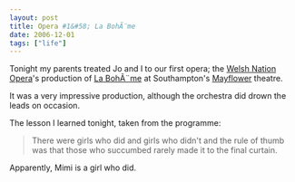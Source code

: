 ```yaml
---
layout: post
title: Opera #1&#58; La BohÃ¨me
date: 2006-12-01
tags: ["life"]
---
```


Tonight my parents treated Jo and I to our first opera; the [Welsh Nation Opera](http://www.wno.org.uk)'s production of [La BohÃ¨me](http://en.wikipedia.org/wiki/La_boheme) at Southampton's [Mayflower](http://www.the-mayflower.com/) theatre.

It was a very impressive production, although the orchestra did drown the leads on occasion.

The lesson I learned tonight, taken from the programme:
> There were girls who did and girls who didn't and the rule of thumb was that those who succumbed rarely made it to the final curtain.

Apparently, Mimi is a girl who did.